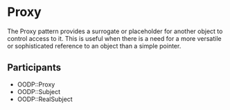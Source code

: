 Proxy
=====
The Proxy pattern provides a surrogate or placeholder for another
object to control access to it. This is useful when there is a
need for a more versatile or sophisticated reference to an object
than a simple pointer.

Participants
------------
* OODP::Proxy
* OODP::Subject
* OODP::RealSubject
